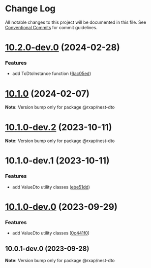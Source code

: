 # Change Log

All notable changes to this project will be documented in this file.
See [Conventional Commits](https://conventionalcommits.org) for commit guidelines.

# [10.2.0-dev.0](https://gitlab.com/rxap/packages/compare/@rxap/nest-dto@10.1.0...@rxap/nest-dto@10.2.0-dev.0) (2024-02-28)

### Features

- add ToDtoInstance function ([6ac05ed](https://gitlab.com/rxap/packages/commit/6ac05ed252c669f69b448b7f50409e03c0273814))

# [10.1.0](https://gitlab.com/rxap/packages/compare/@rxap/nest-dto@10.1.0-dev.2...@rxap/nest-dto@10.1.0) (2024-02-07)

**Note:** Version bump only for package @rxap/nest-dto

# [10.1.0-dev.2](https://gitlab.com/rxap/packages/compare/@rxap/nest-dto@10.1.0-dev.1...@rxap/nest-dto@10.1.0-dev.2) (2023-10-11)

**Note:** Version bump only for package @rxap/nest-dto

# 10.1.0-dev.1 (2023-10-11)

### Features

- add ValueDto utility classes ([ebe51dd](https://gitlab.com/rxap/packages/commit/ebe51dd9acfff8b29bb00c58c25272c1ece7594f))

# [10.1.0-dev.0](https://gitlab.com/rxap/packages/compare/@rxap/nest-dto@10.0.1-dev.0...@rxap/nest-dto@10.1.0-dev.0) (2023-09-29)

### Features

- add ValueDto utility classes ([0c441f0](https://gitlab.com/rxap/packages/commit/0c441f01f3021fe1d5ada07045134299ed90e05e))

## 10.0.1-dev.0 (2023-09-28)

**Note:** Version bump only for package @rxap/nest-dto
